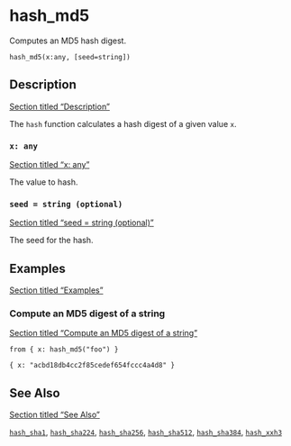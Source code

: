 # hash_md5

Computes an MD5 hash digest.

```tql
hash_md5(x:any, [seed=string])
```

## Description

[Section titled “Description”](#description)

The `hash` function calculates a hash digest of a given value `x`.

### `x: any`

[Section titled “x: any”](#x-any)

The value to hash.

### `seed = string (optional)`

[Section titled “seed = string (optional)”](#seed--string-optional)

The seed for the hash.

## Examples

[Section titled “Examples”](#examples)

### Compute an MD5 digest of a string

[Section titled “Compute an MD5 digest of a string”](#compute-an-md5-digest-of-a-string)

```tql
from { x: hash_md5("foo") }
```

```tql
{ x: "acbd18db4cc2f85cedef654fccc4a4d8" }
```

## See Also

[Section titled “See Also”](#see-also)

[`hash_sha1`](/reference/functions/hash_sha1), [`hash_sha224`](/reference/functions/hash_sha224), [`hash_sha256`](/reference/functions/hash_sha256), [`hash_sha512`](/reference/functions/hash_sha512), [`hash_sha384`](/reference/functions/hash_sha384), [`hash_xxh3`](/reference/functions/hash_xxh3)